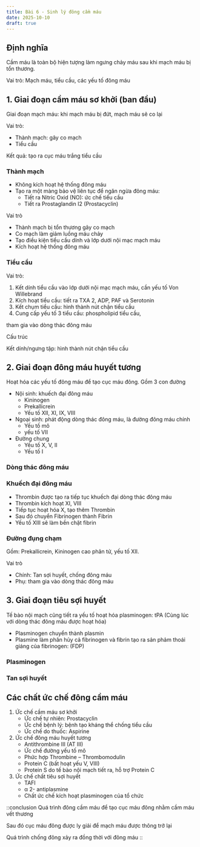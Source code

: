 ```yaml
---
title: Bài 6 - Sinh lý đông cầm máu
date: 2025-10-10
draft: true
---
```


## Định nghĩa

Cầm máu là toàn bộ hiện tượng làm ngưng chảy máu sau khi mạch máu bị tổn thương.

Vai trò: Mạch máu, tiểu cầu, các yếu tố đông máu

## 1. Giai đoạn cầm máu sơ khởi (ban đầu)

Giai đoạn mạch máu: khi mạch máu bị đứt, mạch máu sẽ co lại

Vai trò:

- Thành mạch: gây co mạch
- Tiểu cầu

 Kết quả: tạo ra cục máu trắng tiểu cầu

### Thành mạch

- Không kích hoạt hệ thống đông máu
- Tạo ra một màng bảo vệ liên tục để ngăn ngừa đông máu:
  - Tiết ra Nitric Oxid (NO): ức chế tiểu cầu
  - Tiết ra Prostaglandin I2 (Prostacyclin)

Vai trò

- Thành mạch bị tổn thương gây co mạch
- Co mạch làm giảm luồng máu chảy
- Tạo điều kiện tiểu cầu dính và lớp dưới nội mạc mạch máu
- Kích hoạt hệ thống đông máu

### Tiểu cầu

Vai trò:

1. Kết dính tiểu cầu vào lớp dưới nội mạc mạch máu, cần yếu tố Von Willebrand
2. Kích hoạt tiểu cầu: tiết ra TXA 2, ADP, PAF và Serotonin
3. Kết chụm tiểu cầu: hình thành nút chận tiểu cầu
4. Cung cấp yếu tố 3 tiểu cầu: phospholipid tiểu cầu,

tham gia vào dòng thác đông máu

Cấu trúc

Kết dính/ngưng tập: hình thành nút chận tiểu cầu

## 2. Giai đoạn đông máu huyết tương

Hoạt hóa các yếu tố đông máu để tạo cục máu
đông.
Gồm 3 con đường

- Nội sinh: khuếch đại đông máu
  - Kininogen
  - Prekallicrein
  - Yếu tố XII, XI, IX, VIII
- Ngoại sinh: phát động dòng thác đông máu, là đường đông máu chính
  - Yếu tố mô
  - yếu tố VII
- Đường chung
  - Yếu tố X, V, II
  - Yếu tố I

### Dòng thác đông máu

### Khuếch đại đông máu

- Thrombin  được tạo ra tiếp tục khuếch đại dòng thác đông máu
- Thrombin kích hoạt XI, VIII
- Tiếp tục hoạt hóa X, tạo thêm Thrombin
- Sau đó chuyển Fibrinogen thành Fibrin
- Yếu tố XIII sẽ làm bền chặt fibrin

### Đường đụng chạm

Gồm: Prekallicrein, Kininogen cao phân tử,
yếu tố XII.

Vai trò

- Chính: Tan sợi huyết, chống đông máu
- Phụ: tham gia vào dòng thác đông máu

## 3. Giai đoạn tiêu sợi huyết

Tế bào nội mạch cũng tiết ra yếu tố hoạt hóa
plasminogen: tPA (Cùng lúc với dòng thác đông máu được hoạt hóa)

- Plasminogen chuyển thành plasmin
- Plasmine làm phân hủy cả fibrinogen và fibrin
tạo ra sản phảm thoái giáng của fibrinogen:
(FDP)

### Plasminogen

### Tan sợi huyết

## Các chất ức chế đông cầm máu

1. Ức chế cầm máu sơ khởi
    - Ức chế tự nhiên: Prostacyclin
    - Ức chế bệnh lý: bệnh tạo kháng thể chống tiểu cầu
    - Ức chế do thuốc: Aspirine
2. Ức chế đông máu huyết tương
    - Antithrombine III (AT III)
    - Ức chế đường yếu tố mô
    - Phức hợp Thrombine – Thrombomodulin
    - Protein C (bất hoạt yếu V, VIII)
    - Protein S do tế bào nội mạch tiết ra, hỗ trợ
Protein C
3. Ức chế chất tiêu sợi huyết
    - TAFI
    - α 2- antiplasmine
    - Chất ức chế kích hoạt plasminogen của tổ chức

::conclusion
Quá trình đông cầm máu để tạo cục máu đông nhằm cầm máu vết thương

Sau đó cục máu đông được ly giải để mạch máu được thông trở lại

Quá trình chống đông xảy ra đồng thời với đông máu
::
